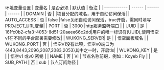 环境变量设置
  | 变量名        | 是否必须 | 默认值 | 备注 |
  | ------------ | ------ | ------ | ------ |
  | DOMAIN       | 否 |      |项目分配的域名，用于自动访问保活|
  | AUTO_ACCESS  | 否 |  false |false关闭自动访问保活，true开启，需同时填写PROJECT_URL变量|
  | PORT         | 否 |  3000  |http服务监听端口     |
  | UUID          | 是 | 161fc0b2-cfa3-4053-8d51-20aeee66c2dd|用户的唯一标识符(UUID),使用悟空v1在不同的平台部署需要修改|
  | WUKONG_SERVER| 是 |        | 悟空面板域名  |
  | WUKONG_PORT  | 否 |        | 悟空v1没有此项，悟空v0端口为{443,8443,2096,2087,2083,2053}其中之一时，开启tls|
  | WUKONG_KEY   | 是 |        | 悟空v1 或v0 密钥                 |
  | NAME         | 否 |  Vl   | 节点名称前缀，例如：Koyeb Fly        |
  | SUB_PATH     | 否 |  sub   | 节点订阅路径                       |
